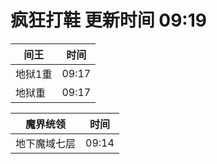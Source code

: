 # 疯狂打鞋 更新时间 09:19

| 间王   | 时间    |
|--------|-------|
| 地狱1重 | 09:17 |
| 地狱重 | 09:17 |

| 魔界统领   | 时间    |
|--------|-------|
| 地下魔域七层 | 09:14 |